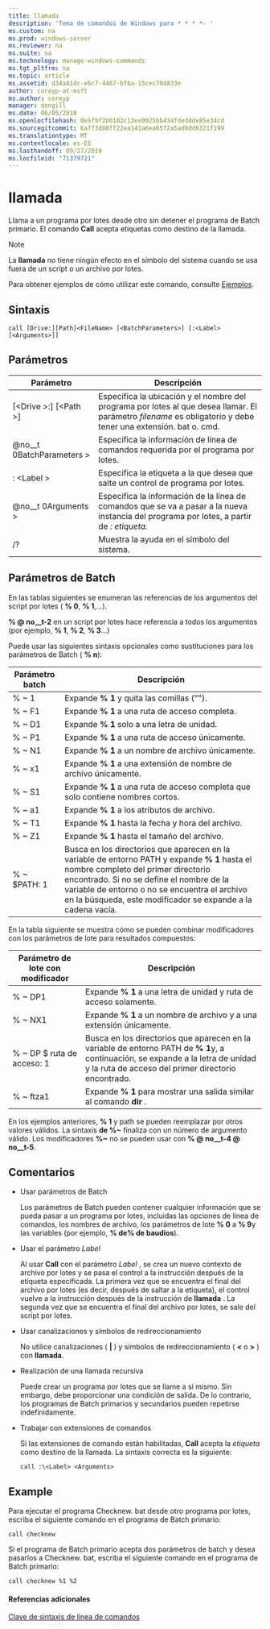 ```yaml
---
title: llamada
description: 'Tema de comandos de Windows para * * * *- '
ms.custom: na
ms.prod: windows-server
ms.reviewer: na
ms.suite: na
ms.technology: manage-windows-commands
ms.tgt_pltfrm: na
ms.topic: article
ms.assetid: d34a41dc-e6c7-4467-bf6a-15cec704833e
author: coreyp-at-msft
ms.author: coreyp
manager: dongill
ms.date: 06/05/2018
ms.openlocfilehash: 0e5f9f2b0102c12ee0925bb434fdeddde85e34cd
ms.sourcegitcommit: 6aff3d88ff22ea141a6ea6572a5ad8dd6321f199
ms.translationtype: MT
ms.contentlocale: es-ES
ms.lasthandoff: 09/27/2019
ms.locfileid: "71379721"
---
```

# <a name="call"></a>llamada



Llama a un programa por lotes desde otro sin detener el programa de Batch primario. El comando **Call** acepta etiquetas como destino de la llamada.

> [!NOTE]
> La **llamada** no tiene ningún efecto en el símbolo del sistema cuando se usa fuera de un script o un archivo por lotes.

Para obtener ejemplos de cómo utilizar este comando, consulte [Ejemplos](#BKMK_examples).

## <a name="syntax"></a>Sintaxis

```
call [Drive:][Path]<FileName> [<BatchParameters>] [:<Label> [<Arguments>]]
```

## <a name="parameters"></a>Parámetros

|           Parámetro           |                                                                         Descripción                                                                          |
|-------------------------------|--------------------------------------------------------------------------------------------------------------------------------------------------------------|
| [\<Drive >:] [\<Path >] <FileName> | Especifica la ubicación y el nombre del programa por lotes al que desea llamar. El parámetro *filename* es obligatorio y debe tener una extensión. bat o. cmd. |
|      @no__t 0BatchParameters >       |                                            Especifica la información de línea de comandos requerida por el programa por lotes.                                             |
|           : \<Label >           |                                            Especifica la etiqueta a la que desea que salte un control de programa por lotes.                                             |
|         @no__t 0Arguments >          |                     Especifica la información de la línea de comandos que se va a pasar a la nueva instancia del programa por lotes, a partir de *: etiqueta.*                     |
|              /?               |                                                             Muestra la ayuda en el símbolo del sistema.                                                             |

## <a name="batch-parameters"></a>Parámetros de Batch

En las tablas siguientes se enumeran las referencias de los argumentos del script por lotes ( **% 0**, **% 1**,...).

**% @ no__t-2** en un script por lotes hace referencia a todos los argumentos (por ejemplo, **% 1**, **% 2**, **% 3**...)

Puede usar las siguientes sintaxis opcionales como sustituciones para los parámetros de Batch ( **% n**):

|Parámetro batch|Descripción|
|---------------|-----------|
|% ~ 1|Expande **% 1** y quita las comillas ("").|
|% ~ F1|Expande **% 1** a una ruta de acceso completa.|
|% ~ D1|Expande **% 1** solo a una letra de unidad.|
|% ~ P1|Expande **% 1** a una ruta de acceso únicamente.|
|% ~ N1|Expande **% 1** a un nombre de archivo únicamente.|
|% ~ x1|Expande **% 1** a una extensión de nombre de archivo únicamente.|
|% ~ S1|Expande **% 1** a una ruta de acceso completa que solo contiene nombres cortos.|
|% ~ a1|Expande **% 1** a los atributos de archivo.|
|% ~ T1|Expande **% 1** hasta la fecha y hora del archivo.|
|% ~ Z1|Expande **% 1** hasta el tamaño del archivo.|
|% ~ $PATH: 1|Busca en los directorios que aparecen en la variable de entorno PATH y expande **% 1** hasta el nombre completo del primer directorio encontrado. Si no se define el nombre de la variable de entorno o no se encuentra el archivo en la búsqueda, este modificador se expande a la cadena vacía.|

En la tabla siguiente se muestra cómo se pueden combinar modificadores con los parámetros de lote para resultados compuestos:

|Parámetro de lote con modificador|Descripción|
|-----------------------------|-----------|
|% ~ DP1|Expande **% 1** a una letra de unidad y ruta de acceso solamente.|
|% ~ NX1|Expande **% 1** a un nombre de archivo y a una extensión únicamente.|
|% ~ DP $ ruta de acceso: 1|Busca en los directorios que aparecen en la variable de entorno PATH de **% 1**y, a continuación, se expande a la letra de unidad y la ruta de acceso del primer directorio encontrado.|
|% ~ ftza1|Expande **% 1** para mostrar una salida similar al comando **dir** .|

En los ejemplos anteriores, **% 1** y path se pueden reemplazar por otros valores válidos. La sintaxis <strong>de %~</strong> finaliza con un número de argumento válido. Los modificadores <strong>%~</strong> no se pueden usar con **% @ no__t-4 @ no__t-5**.

## <a name="remarks"></a>Comentarios

-   Usar parámetros de Batch

    Los parámetros de Batch pueden contener cualquier información que se pueda pasar a un programa por lotes, incluidas las opciones de línea de comandos, los nombres de archivo, los parámetros de lote **% 0** a **% 9**y las variables (por ejemplo, **% de% de baudios**).
-   Usar el parámetro *Label*

    Al usar **Call** con el parámetro *Label* , se crea un nuevo contexto de archivo por lotes y se pasa el control a la instrucción después de la etiqueta especificada. La primera vez que se encuentra el final del archivo por lotes (es decir, después de saltar a la etiqueta), el control vuelve a la instrucción después de la instrucción de **llamada** . La segunda vez que se encuentra el final del archivo por lotes, se sale del script por lotes.
-   Usar canalizaciones y símbolos de redireccionamiento

    No utilice canalizaciones ( **|** ) y símbolos de redireccionamiento ( **<** o **>** ) con **llamada**.
-   Realización de una llamada recursiva

    Puede crear un programa por lotes que se llame a sí mismo. Sin embargo, debe proporcionar una condición de salida. De lo contrario, los programas de Batch primarios y secundarios pueden repetirse indefinidamente.
-   Trabajar con extensiones de comandos

    Si las extensiones de comando están habilitadas, **Call** acepta la *etiqueta* como destino de la llamada. La sintaxis correcta es la siguiente:

    `call :\<Label> <Arguments>`

## <a name="BKMK_examples"></a>Example

Para ejecutar el programa Checknew. bat desde otro programa por lotes, escriba el siguiente comando en el programa de Batch primario:
```
call checknew
```
Si el programa de Batch primario acepta dos parámetros de batch y desea pasarlos a Checknew. bat, escriba el siguiente comando en el programa de Batch primario:
```
call checknew %1 %2
```

#### <a name="additional-references"></a>Referencias adicionales

[Clave de sintaxis de línea de comandos](command-line-syntax-key.md)
